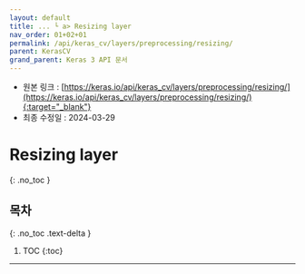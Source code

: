 ```yaml
---
layout: default
title: ... └ a> Resizing layer
nav_order: 01+02+01
permalink: /api/keras_cv/layers/preprocessing/resizing/
parent: KerasCV
grand_parent: Keras 3 API 문서
---
```


* 원본 링크 : [https://keras.io/api/keras_cv/layers/preprocessing/resizing/](https://keras.io/api/keras_cv/layers/preprocessing/resizing/){:target="_blank"}
* 최종 수정일 : 2024-03-29

# Resizing layer
{: .no_toc }

## 목차
{: .no_toc .text-delta }

1. TOC
{:toc}

---
